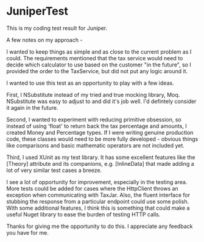 # JuniperTest
This is my coding test result for Juniper.

A few notes on my approach -

I wanted to keep things as simple and as close to the current problem as I could. The requirements mentioned that the tax service would need to decide which calculator to use based on the customer "in the future", so I provided the order to the TaxService, but did not put any logic around it.

I wanted to use this test as an opportunity to play with a few ideas.

First, I NSubstitute instead of my tried and true mocking library, Moq. NSubstitute was easy to adjust to and did it's job well. I'd defintely consider it again in the future.

Second, I wanted to experiment with reducing primitive obsession, so instead of using 'float' to return back the tax percentage and amounts, I created Money and Percentage types. If I were writing genuine production code, these classes would need to be more fully developed - obvious things like comparisons and basic mathematic operators are not included yet.

Third, I used XUnit as my test library. It has some excellent features like the [Theory] attribute and its companions, e.g. [InlineData] that made adding a lot of very similar test cases a breeze.

I see a lot of opportunity for improvement, especially in the testing area. More tests could be added for cases where the HttpClient throws an exception when communicating with TaxJar. Also, the fluent interface for stubbing the response from a particular endpoint could use some polish. With some additional features, I think this is something that could make a useful Nuget library to ease the burden of testing HTTP calls.

Thanks for giving me the opportunity to do this. I appreciate any feedback you have for me.
